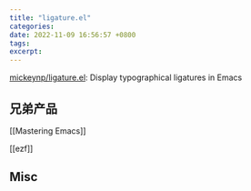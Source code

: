 ```yaml
---
title: "ligature.el"
categories: 
date: 2022-11-09 16:56:57 +0800
tags: 
excerpt: 
---
```



[mickeynp/ligature.el](https://github.com/mickeynp/ligature.el): Display typographical ligatures in Emacs


## 兄弟产品

[[Mastering Emacs]]

[[ezf]]




## Misc




